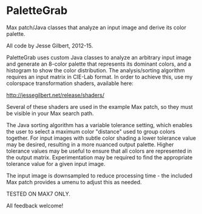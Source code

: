 # PaletteGrab
Max patch/Java classes that analyze an input image and derive its color palette.

All code by Jesse Gilbert, 2012-15.


PaletteGrab uses custom Java classes to analyze an arbitrary input image and generate an 8-color palette that represents its dominant colors, and a histogram
to show the color distribution.  The analysis/sorting algorithm requires an input matrix in CIE-Lab format.  In order to achieve this, use my colorspace 
transformation shaders, available here:

http://jessegilbert.net/release/shaders/


Several of these shaders are used in the example Max patch, so they must be visible in your Max search path.


The Java sorting algorithm has a variable tolerance setting, which enables the user to select a maximum color "distance" used to group colors together.
For input images with subtle color shading a lower tolerance value may be desired, resulting in a more nuanced output palette.  Higher tolerance
values may be useful to ensure that all colors are represented in the output matrix.  Experimentation may be required to find the appropriate
tolerance value for a given input image.

The input image is downsampled to reduce processing time -  the included Max patch provides a umenu to adjust this as needed.

TESTED ON MAX7 ONLY.


All feedback welcome!
